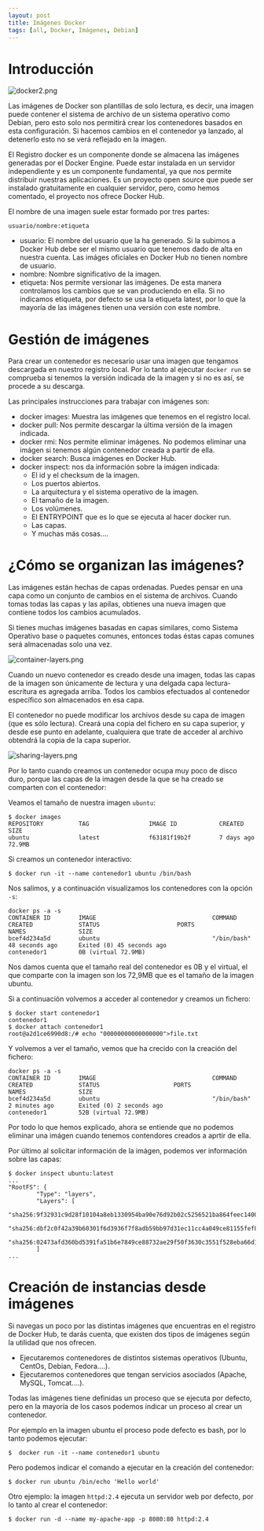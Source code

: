 ```yaml
---
layout: post
title: Imágenes Docker
tags: [all, Docker, Imágenes, Debian]
---
```

# Introducción

![docker2.png](/assets/img/posts/docker-images/docker2.png)

Las imágenes de Docker son plantillas de solo lectura, es decir, una imagen puede contener el sistema de archivo de un sistema operativo como Debian, pero esto solo nos permitirá crear los contenedores basados en esta configuración. Si hacemos cambios en el contenedor ya lanzado, al detenerlo esto no se verá reflejado en la imagen.

El Registro docker es un componente donde se almacena las imágenes generadas por el Docker Engine. Puede estar instalada en un servidor independiente y es un componente fundamental, ya que nos permite distribuir nuestras aplicaciones. Es un proyecto open source que puede ser instalado gratuitamente en cualquier servidor, pero, como hemos comentado, el proyecto nos ofrece Docker Hub.

El nombre de una imagen suele estar formado por tres partes:

~~~
usuario/nombre:etiqueta
~~~

* usuario: El nombre del usuario que la ha generado. Si la subimos a Docker Hub debe ser el mismo usuario que tenemos dado de alta en nuestra cuenta. Las imáges oficiales en Docker Hub no tienen nombre de usuario.
* nombre: Nombre significativo de la imagen.
* etiqueta: Nos permite versionar las imágenes. De esta manera controlamos los cambios que se van produciendo en ella. Si no indicamos etiqueta, por defecto se usa la etiqueta latest, por lo que la mayoría de las imágenes tienen una versión con este nombre.

# Gestión de imágenes

Para crear un contenedor es necesario usar una imagen que tengamos descargada en nuestro registro local. Por lo tanto al ejecutar `docker run` se comprueba si tenemos la versión indicada de la imagen y si no es así, se procede a su descarga.

Las principales instrucciones para trabajar con imágenes son:

* docker images: Muestra las imágenes que tenemos en el registro local.
* docker pull: Nos permite descargar la última versión de la imagen indicada.
* docker rmi: Nos permite eliminar imágenes. No podemos eliminar una imágen si tenemos algún contenedor creada a partir de ella.
* docker search: Busca imágenes en Docker Hub.
* docker inspect: nos da información sobre la imágen indicada:
	- El id y el checksum de la imagen.
	- Los puertos abiertos.
	- La arquitectura y el sistema operativo de la imagen.
	- El tamaño de la imagen.
	- Los volúmenes.
	- El ENTRYPOINT que es lo que se ejecuta al hacer docker run.
	- Las capas.
	- Y muchas más cosas….

# ¿Cómo se organizan las imágenes?

Las imágenes están hechas de capas ordenadas. Puedes pensar en una capa como un conjunto de cambios en el sistema de archivos. Cuando tomas todas las capas y las apilas, obtienes una nueva imagen que contiene todos los cambios acumulados.

Si tienes muchas imágenes basadas en capas similares, como Sistema Operativo base o paquetes comunes, entonces todas éstas capas comunes será almacenadas solo una vez.

![container-layers.png](/assets/img/posts/docker-images/container-layers.jpg)

Cuando un nuevo contenedor es creado desde una imagen, todas las capas de la imagen son únicamente de lectura y una delgada capa lectura-escritura es agregada arriba. Todos los cambios efectuados al contenedor específico son almacenados en esa capa.

El contenedor no puede modificar los archivos desde su capa de imagen (que es sólo lectura). Creará una copia del fichero en su capa superior, y desde ese punto en adelante, cualquiera que trate de acceder al archivo obtendrá la copia de la capa superior.

![sharing-layers.png](/assets/img/posts/docker-images/sharing-layers.jpg)

Por lo tanto cuando creamos un contenedor ocupa muy poco de disco duro, porque las capas de la imagen desde la que se ha creado se comparten con el contenedor:

Veamos el tamaño de nuestra imagen `ubuntu`:

~~~
$ docker images
REPOSITORY          TAG                 IMAGE ID            CREATED             SIZE
ubuntu              latest              f63181f19b2f        7 days ago          72.9MB
~~~

Si creamos un contenedor interactivo:

~~~
$ docker run -it --name contenedor1 ubuntu /bin/bash 
~~~

Nos salimos, y a continuación visualizamos los contenedores con la opción `-s`:

~~~
docker ps -a -s
CONTAINER ID        IMAGE                                 COMMAND                  CREATED             STATUS                      PORTS               NAMES               SIZE
bcef4d234a5d        ubuntu                                "/bin/bash"              48 seconds ago      Exited (0) 45 seconds ago                       contenedor1         0B (virtual 72.9MB)
~~~

Nos damos cuenta que el tamaño real del contenedor es 0B y el virtual, el que comparte con la imagen son los 72,9MB que es el tamaño de la imagen ubuntu.

Si a continuación volvemos a acceder al contenedor y creamos un fichero:

~~~
$ docker start contenedor1
contenedor1
$ docker attach contenedor1
root@a2d1ce6990d8:/# echo "00000000000000000">file.txt
~~~

Y volvemos a ver el tamaño, vemos que ha crecido con la creación del fichero:

~~~
docker ps -a -s          
CONTAINER ID        IMAGE                                 COMMAND                  CREATED             STATUS                     PORTS               NAMES               SIZE
bcef4d234a5d        ubuntu                                "/bin/bash"              2 minutes ago       Exited (0) 2 seconds ago                       contenedor1         52B (virtual 72.9MB)
~~~

Por todo lo que hemos explicado, ahora se entiende que no podemos eliminar una imágen cuando tenemos contendores creados a aprtir de ella.

Por último al solicitar información de la imágen, podemos ver información sobre las capas:

~~~
$ docker inspect ubuntu:latest
...
"RootFS": {
        "Type": "layers",
        "Layers": [
            "sha256:9f32931c9d28f10104a8eb1330954ba90e76d92b02c5256521ba864feec14009",
            "sha256:dbf2c0f42a39b60301f6d3936f7f8adb59bb97d31ec11cc4a049ce81155fef89",
            "sha256:02473afd360bd5391fa51b6e7849ce88732ae29f50f3630c3551f528eba66d1e"
        ]
...
~~~

# Creación de instancias desde imágenes

Si navegas un poco por las distintas imágenes que encuentras en el registro de Docker Hub, te darás cuenta, que existen dos tipos de imágenes según la utilidad que nos ofrecen.

* Ejecutaremos contenedores de distintos sistemas operativos (Ubuntu, CentOs, Debian, Fedora….).
* Ejecutaremos contenedores que tengan servicios asociados (Apache, MySQL, Tomcat….).

Todas las imágenes tiene definidas un proceso que se ejecuta por defecto, pero en la mayoría de los casos podemos indicar un proceso al crear un contenedor.

Por ejemplo en la imagen ubuntu el proceso pode defecto es bash, por lo tanto podemos ejecutar:

~~~
$  docker run -it --name contenedor1 ubuntu 
~~~

Pero podemos indicar el comando a ejecutar en la creación del contenedor:

~~~
$ docker run ubuntu /bin/echo 'Hello world'
~~~

Otro ejemplo: la imagen `httpd:2.4` ejecuta un servidor web por defecto, por lo tanto al crear el contenedor:

~~~
$ docker run -d --name my-apache-app -p 8080:80 httpd:2.4
~~~